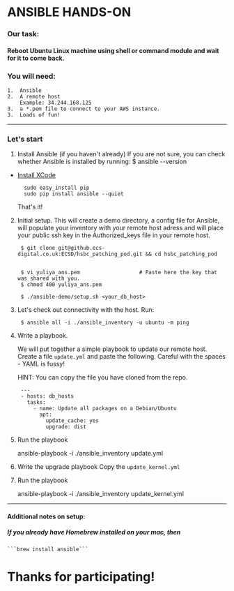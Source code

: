 # ANSIBLE HANDS-ON

### Our task:

#### Reboot Ubuntu Linux machine using shell or command module and wait for it to come back.

### You will need:

    1.  Ansible
    2.  A remote host
        Example: 34.244.168.125
    3.  a *.pem file to connect to your AWS instance.
    3.  Loads of fun!
------
### Let's start
1. Install Ansible (if you haven't already)
    If you are not sure, you can check whether Ansible is installed by running:
        $ ansible --version

- [Install XCode](https://developer.apple.com/xcode/)
        
        sudo easy_install pip
        sudo pip install ansible --quiet

    That's it!

2. Initial setup. This will create a demo directory, a config file for Ansible, will populate your inventory with your remote host adress and will place your public ssh key in the Authorized_keys file in your remote host.

        $ git clone git@github.ecs-digital.co.uk:ECSD/hsbc_patching_pod.git && cd hsbc_patching_pod

        
        $ vi yuliya_ans.pem                   # Paste here the key that was shared with you.
        $ chmod 400 yuliya_ans.pem

        $ ./ansible-demo/setup.sh <your_db_host>



3. Let's check out connectivity with the host. Run:

        $ ansible all -i ./ansible_inventory -u ubuntu -m ping

4. Write a playbook.

    We will put together a simple playbook to update our remote host. 
    Create a file `update.yml` and paste the following. Careful with the spaces - YAML is fussy! 
    
    HINT: You can copy the file you have cloned from the repo. 

        ---
        - hosts: db_hosts
          tasks:
            - name: Update all packages on a Debian/Ubuntu
              apt:
                update_cache: yes
                upgrade: dist


5. Run the playbook

    ansible-playbook  -i ./ansible_inventory update.yml

6. Write the upgrade playbook
    Copy the `update_kernel.yml` 

7. Run the playbook

    ansible-playbook  -i ./ansible_inventory update_kernel.yml

-----------
#### Additional notes on setup:

##### If you already have Homebrew installed on your mac, then 

    ```brew install ansible```


# Thanks for participating!